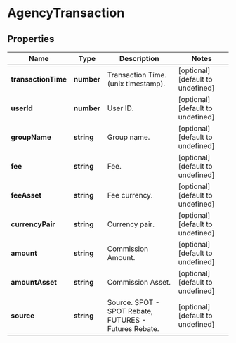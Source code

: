 # AgencyTransaction

## Properties

Name | Type | Description | Notes
------------ | ------------- | ------------- | -------------
**transactionTime** | **number** | Transaction Time. (unix timestamp). | [optional] [default to undefined]
**userId** | **number** | User ID. | [optional] [default to undefined]
**groupName** | **string** | Group name. | [optional] [default to undefined]
**fee** | **string** | Fee. | [optional] [default to undefined]
**feeAsset** | **string** | Fee currency. | [optional] [default to undefined]
**currencyPair** | **string** | Currency pair. | [optional] [default to undefined]
**amount** | **string** | Commission Amount. | [optional] [default to undefined]
**amountAsset** | **string** | Commission Asset. | [optional] [default to undefined]
**source** | **string** | Source. SPOT - SPOT Rebate, FUTURES - Futures Rebate. | [optional] [default to undefined]

